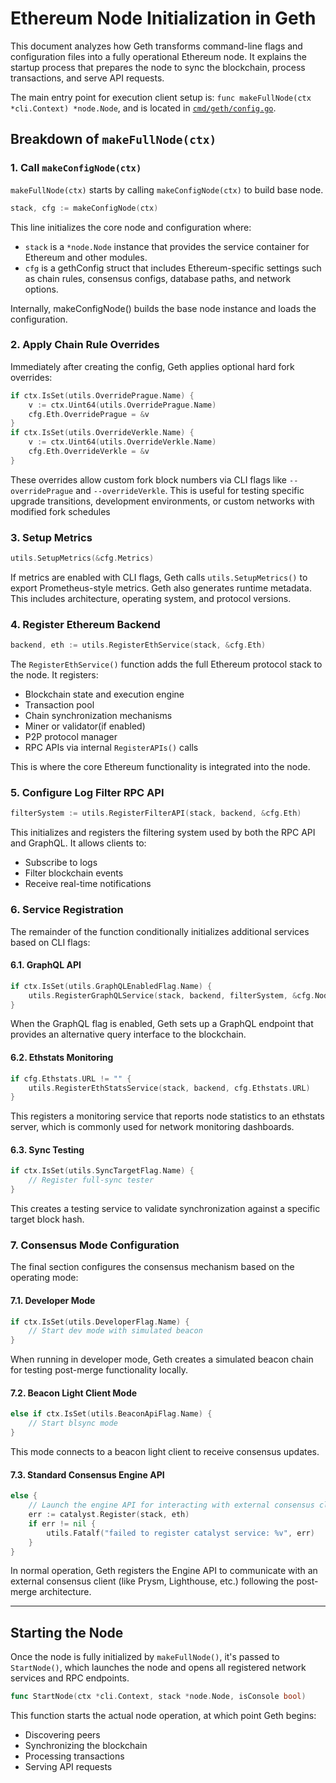 # Ethereum Node Initialization in Geth

This document analyzes how Geth transforms command-line flags and configuration files into a fully operational Ethereum node. It explains the startup process that prepares the node to sync the blockchain, process transactions, and serve API requests.

The main entry point for execution client setup is:
`func makeFullNode(ctx *cli.Context) *node.Node`, and is located in [`cmd/geth/config.go`](https://github.com/ethereum/go-ethereum/blob/master/cmd/geth/config.go).

## Breakdown of `makeFullNode(ctx)`

### 1. Call `makeConfigNode(ctx)`

`makeFullNode(ctx)` starts by calling `makeConfigNode(ctx)` to build base node.

```go
stack, cfg := makeConfigNode(ctx)
```

This line initializes the core node and configuration where:

- `stack` is a `*node.Node` instance that provides the service container for Ethereum and other modules.
- `cfg` is a gethConfig struct that includes Ethereum-specific settings such as chain rules, consensus configs, database paths, and network options.

Internally, makeConfigNode() builds the base node instance and loads the configuration.

### 2. Apply Chain Rule Overrides

Immediately after creating the config, Geth applies optional hard fork overrides:

```go
if ctx.IsSet(utils.OverridePrague.Name) {
    v := ctx.Uint64(utils.OverridePrague.Name)
    cfg.Eth.OverridePrague = &v
}
if ctx.IsSet(utils.OverrideVerkle.Name) {
    v := ctx.Uint64(utils.OverrideVerkle.Name)
    cfg.Eth.OverrideVerkle = &v
}
```

These overrides allow custom fork block numbers via CLI flags like `--overridePrague` and `--overrideVerkle`. This is useful for testing specific upgrade transitions, development environments, or custom networks with modified fork schedules

### 3. Setup Metrics

```go
utils.SetupMetrics(&cfg.Metrics)
```

If metrics are enabled with CLI flags, Geth calls `utils.SetupMetrics()` to export Prometheus-style metrics. Geth also generates runtime metadata. This includes architecture, operating system, and protocol versions.

### 4. Register Ethereum Backend

```go
backend, eth := utils.RegisterEthService(stack, &cfg.Eth)
```

The `RegisterEthService()` function adds the full Ethereum protocol stack to the node. It registers:

- Blockchain state and execution engine
- Transaction pool
- Chain synchronization mechanisms
- Miner or validator(if enabled)
- P2P protocol manager
- RPC APIs via internal `RegisterAPIs()` calls

This is where the core Ethereum functionality is integrated into the node.

### 5. Configure Log Filter RPC API

```go
filterSystem := utils.RegisterFilterAPI(stack, backend, &cfg.Eth)
```

This initializes and registers the filtering system used by both the RPC API and GraphQL. It allows clients to:

- Subscribe to logs
- Filter blockchain events
- Receive real-time notifications

### 6. Service Registration

The remainder of the function conditionally initializes additional services based on CLI flags:

#### 6.1. GraphQL API

```go
if ctx.IsSet(utils.GraphQLEnabledFlag.Name) {
    utils.RegisterGraphQLService(stack, backend, filterSystem, &cfg.Node)
}
```

When the GraphQL flag is enabled, Geth sets up a GraphQL endpoint that provides an alternative query interface to the blockchain.

#### 6.2. Ethstats Monitoring

```go
if cfg.Ethstats.URL != "" {
    utils.RegisterEthStatsService(stack, backend, cfg.Ethstats.URL)
}
```

This registers a monitoring service that reports node statistics to an ethstats server, which is commonly used for network monitoring dashboards.

#### 6.3. Sync Testing

```go
if ctx.IsSet(utils.SyncTargetFlag.Name) {
    // Register full-sync tester
}
```

This creates a testing service to validate synchronization against a specific target block hash.

### 7. Consensus Mode Configuration

The final section configures the consensus mechanism based on the operating mode:

#### 7.1. Developer Mode

```go
if ctx.IsSet(utils.DeveloperFlag.Name) {
    // Start dev mode with simulated beacon
}
```

When running in developer mode, Geth creates a simulated beacon chain for testing post-merge functionality locally.

#### 7.2. Beacon Light Client Mode

```go
else if ctx.IsSet(utils.BeaconApiFlag.Name) {
    // Start blsync mode
}
```

This mode connects to a beacon light client to receive consensus updates.

#### 7.3. Standard Consensus Engine API

```go
else {
    // Launch the engine API for interacting with external consensus client
    err := catalyst.Register(stack, eth)
    if err != nil {
        utils.Fatalf("failed to register catalyst service: %v", err)
    }
}
```

In normal operation, Geth registers the Engine API to communicate with an external consensus client (like Prysm, Lighthouse, etc.) following the post-merge architecture.

---

## Starting the Node

Once the node is fully initialized by `makeFullNode()`, it's passed to `StartNode()`, which launches the node and opens all registered network services and RPC endpoints.

```go
func StartNode(ctx *cli.Context, stack *node.Node, isConsole bool)
```

This function starts the actual node operation, at which point Geth begins:

- Discovering peers
- Synchronizing the blockchain
- Processing transactions
- Serving API requests
